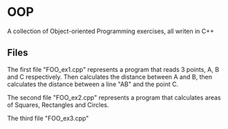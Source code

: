 # OOP
A collection of Object-oriented Programming exercises, all writen in C++

## Files
The first file "FOO_ex1.cpp" represents a program that reads 3 points, A, B and C respectively. Then calculates the distance between A and B, then calculates the distance between a line "AB" and the point C.

The second file "FOO_ex2.cpp" represents a program that calculates areas of Squares, Rectangles and Circles.

The third file "FOO_ex3.cpp"
